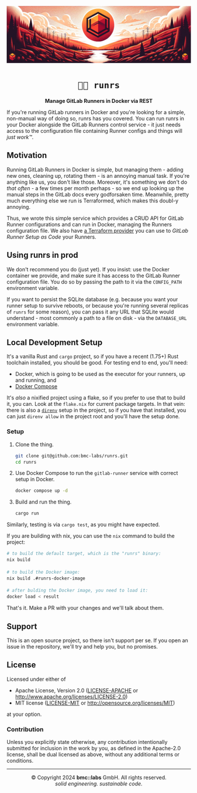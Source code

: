 <div align="center">

<img src="./assets/runrs-banner-1024px.jpg" />
<br/>

# `🏃🏽 runrs`

**Manage GitLab Runners in Docker via REST**

</div>

If you're running GitLab runners in Docker and you're looking for a simple, non-manual way of doing
so, runrs has you covered. You can run runrs in your Docker alongside the GitLab Runners control
service - it just needs access to the configuration file containing Runner configs and things will
_just work™_.


## Motivation

Running GitLab Runners in Docker is simple, but managing them - adding new ones, cleaning up,
rotating them - is an annoying manual task. If you're anything like us, you don't like those.
Moreover, it's something we don't do _that often_ - a few times per month perhaps - so we end up
looking up the manual steps in the GitLab docs every godforsaken time. Meanwhile, pretty much
everything else we run is Terraformed, which makes this doubl-y annoying.

Thus, we wrote this simple service which provides a CRUD API for GitLab Runner configurations and
can run in Docker, managing the Runners configuration file. We also have [a Terraform
provider](https://github.com/bmc-labs/terraform-provider-peripheral) you can use to _GitLab Runner
Setup as Code_ your Runners.


## Using runrs in prod

We don't recommend you do (just yet). If you insist: use the Docker container we provide, and make
sure it has access to the GitLab Runner configuration file. You do so by passing the path to it via
the `CONFIG_PATH` environment variable.

If you want to persist the SQLite database (e.g. because you want your runner setup to survive
reboots, or because you're running several replicas of `runrs` for some reason), you can pass it any
URL that SQLite would understand - most commonly a path to a file on disk - via the `DATABASE_URL`
environment variable.


## Local Development Setup

It's a vanilla Rust and `cargo` project, so if you have a recent (1.75+) Rust toolchain installed,
you should be good. For testing end to end, you'll need:

- Docker, which is going to be used as the executor for your runners, up and running, and
- [Docker Compose](https://docs.docker.com/compose/install/)

It's _also_ a nixified project using a flake, so if you prefer to use that to build it, you can.
Look at the `flake.nix` for current package targets. In that vein: there is also a
[`direnv`](https://direnv.net/) setup in the project, so if you have that installed, you can just
`direnv allow` in the project root and you'll have the setup done.

### Setup

1. Clone the thing.
   ```bash
   git clone git@github.com:bmc-labs/runrs.git
   cd runrs
   ```
1. Use Docker Compose to run the `gitlab-runner` service with correct setup in Docker.
   ```bash
   docker compose up -d
   ```
1. Build and run the thing.
   ```bash
   cargo run
   ```

Similarly, testing is via `cargo test`, as you might have expected.

If you are building with nix, you can use the `nix` command to build the project:

```bash
# to build the default target, which is the "runrs" binary:
nix build

# to build the Docker image:
nix build .#runrs-docker-image

# after bulding the Docker image, you need to load it:
docker load < result
```

That's it. Make a PR with your changes and we'll talk about them.


## Support

This is an open source project, so there isn't support per se. If you open an issue in the
repository, we'll try and help you, but no promises.


## License

Licensed under either of

- Apache License, Version 2.0 ([LICENSE-APACHE](LICENSE-APACHE) or
  http://www.apache.org/licenses/LICENSE-2.0)
- MIT license ([LICENSE-MIT](LICENSE-MIT) or http://opensource.org/licenses/MIT)

at your option.

### Contribution

Unless you explicitly state otherwise, any contribution intentionally submitted for inclusion in the
work by you, as defined in the Apache-2.0 license, shall be dual licensed as above, without any
additional terms or conditions.

---

<div align="center">
© Copyright 2024 <b>bmc::labs</b> GmbH. All rights reserved.<br />
<em>solid engineering. sustainable code.</em>
</div>
